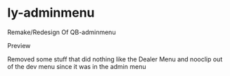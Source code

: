 # ly-adminmenu
Remake/Redesign Of QB-adminmenu 

Preview

Removed some stuff that did nothing like the Dealer Menu and nooclip out of the dev menu since it was in the admin menu
